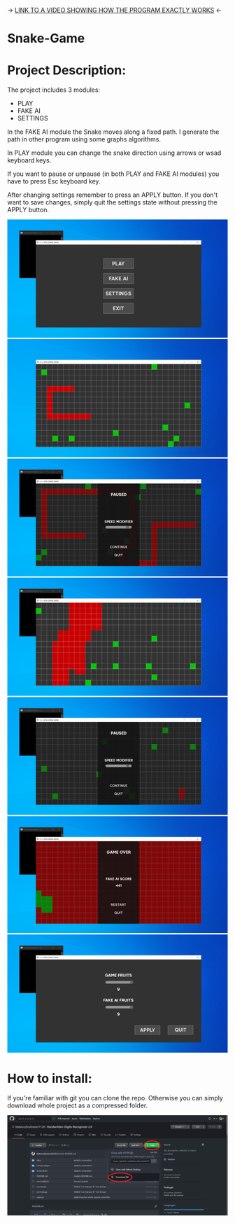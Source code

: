 -> [LINK TO A VIDEO SHOWING HOW THE PROGRAM EXACTLY WORKS](https://youtu.be/ls-QSU1olGA) <-

# Snake-Game

# Project Description:
The project includes 3 modules:
* PLAY
* FAKE AI
* SETTINGS

In the FAKE AI module the Snake moves along a fixed path. I generate the path in other program using some graphs algorithms.

In PLAY module you can change the snake direction using arrows or wsad keyboard keys.

If you want to pause or unpause (in both PLAY and FAKE AI modules) you have to press Esc keyboard key.

After changing settings remember to press an APPLY button. If you don't want to save changes, simply quit the settings state without pressing the APPLY button.

![start](Screenshots//start.png)
![game](Screenshots//game.png)
![game_pause](Screenshots//game_pause.png)
![fake_ai](Screenshots//fake_ai.png)
![fake_ai_puase](Screenshots//fake_ai_pause.png)
![fake_ai_end](Screenshots//fake_ai_end.png)
![settings](Screenshots//settings.png)

# How to install:
If you're familiar with git you can clone the repo. Otherwise you can simply download whole project as a compressed folder.

![download](Screenshots//download.png)

